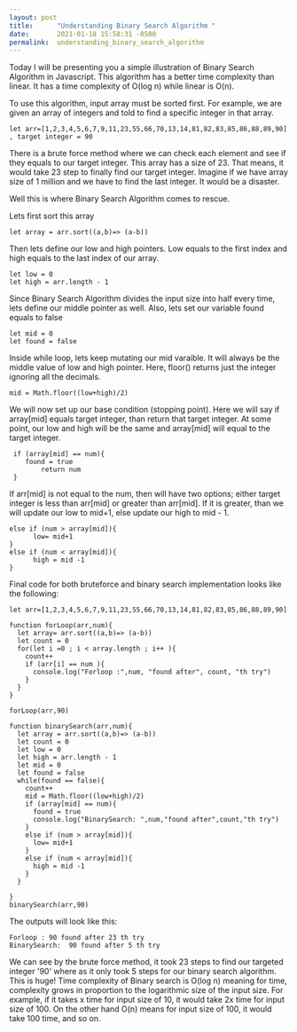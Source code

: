 ```yaml
---
layout: post
title:      "Understanding Binary Search Algorithm "
date:       2021-01-18 15:58:31 -0500
permalink:  understanding_binary_search_algorithm
---
```



Today I will be presenting you a simple illustration of Binary Search Algorithm in Javascript. This algorithm has a  better time complexity than linear. It has a time complexity of O(log n) while linear is O(n). 

To use this algorithm, input array must be sorted first. For example, we are given an array of integers and told to find a specific integer in that array. 

```
let arr=[1,2,3,4,5,6,7,9,11,23,55,66,70,13,14,81,82,83,85,86,88,89,90] , target integer = 90
```

There is a brute force method where we can check each element and see if they equals to our target integer. This array has a size of 23. That means, it would take 23 step to finally find our target integer. Imagine if we have array size of 1 million and we have to find the last integer. It would be a disaster. 

Well this is where Binary Search Algorithm comes to rescue. 

Lets first sort this array
```
let array = arr.sort((a,b)=> (a-b))
```

Then lets define our low and high pointers. Low equals to the first index and high equals to the last index of our array.
```
let low = 0
let high = arr.length - 1
```

Since Binary Search Algorithm divides the input size into half every time, lets define our middle pointer as well. Also, lets set our variable found equals to false
```
let mid = 0
let found = false
```

Inside while loop, lets keep mutating our mid varaible. It will always be the middle value of low and high pointer. Here, floor() returns just the integer ignoring all the decimals.

```
mid = Math.floor((low+high)/2)

```

We will now set up our base condition (stopping point). Here we will say if array[mid] equals target integer, than return that target integer. At some point, our low and high will be the same and array[mid] will equal to the target integer.

```
 if (array[mid] == num){
    found = true
		return num
 }
```

If arr[mid] is not equal to the num, then will have two options; either target integer is less than arr[mid] or greater than arr[mid].  If it is greater, than we will update our low to mid+1, else update our high to mid - 1.  

```
else if (num > array[mid]){
      low= mid+1
}
else if (num < array[mid]){
      high = mid -1
}

```

 
 Final code for both bruteforce and binary search implementation looks like the following:

```
let arr=[1,2,3,4,5,6,7,9,11,23,55,66,70,13,14,81,82,83,85,86,88,89,90]

function forLoop(arr,num){
  let array= arr.sort((a,b)=> (a-b))
  let count = 0
  for(let i =0 ; i < array.length ; i++ ){
    count++
    if (arr[i] == num ){
      console.log("Forloop :",num, "found after", count, "th try")
    }
  }
}

forLoop(arr,90)

function binarySearch(arr,num){
  let array = arr.sort((a,b)=> (a-b))
  let count = 0
  let low = 0
  let high = arr.length - 1
  let mid = 0
  let found = false
  while(found == false){
    count++
    mid = Math.floor((low+high)/2)
    if (array[mid] == num){
      found = true
      console.log("BinarySearch: ",num,"found after",count,"th try")
    }
    else if (num > array[mid]){
      low= mid+1
    }
    else if (num < array[mid]){
      high = mid -1
    }
  }
   
}
binarySearch(arr,90)
```

The outputs will look like this:
```
Forloop : 90 found after 23 th try
BinarySearch:  90 found after 5 th try
```

We can see  by the brute force method, it took 23 steps to find our targeted integer '90' where as it only took 5 steps for our binary search algorithm.  This is huge!  Time complexity of Binary search is O(log n) meaning for time, complexity grows in proportion to  the logarithmic size of the input size. For example, if it takes x time for input size of 10, it would take 2x time for input size of 100. On the other hand O(n) means for input size of 100, it would take 100 time, and so on. 
















